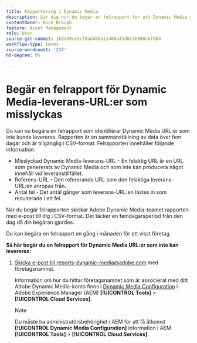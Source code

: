 ```yaml
---
title: Rapportering i Dynamic Media
description: Lär dig hur du begär en felrapport för att Dynamic Media ska kunna leverera URL:er som inte fungerar.
contentOwner: Rick Brough
feature: Asset Management
role: User
source-git-commit: 1b9d49ce1ef8ad4b0a11400b41d8c9b880cbf884
workflow-type: tm+mt
source-wordcount: '237'
ht-degree: 0%

---
```



# Begär en felrapport för Dynamic Media-leverans-URL:er som misslyckas

Du kan nu begära en felrapport som identifierar Dynamic Media URL:er som inte kunde levereras. Rapporten är en sammanställning av data över fem dagar och är tillgänglig i CSV-format. Felrapporten innehåller följande information:

* Misslyckad Dynamic Media-leverans-URL - En felaktig URL är en URL som genererats av Dynamic Media och som inte kan producera något innehåll vid leveranstillfället.
* Referens-URL - Den refererande URL som den felaktiga leverans-URL:en anropas från.
* Antal fel - Det antal gånger som leverans-URL:en lästes in som resulterade i ett fel.

När du begär felrapporten skickar Adobe Dynamic Media-teamet rapporten med e-post till dig i CSV-format. Det täcker en femdagarsperiod från den dag då din begäran gjordes.

Du kan begära en felrapport en gång i månaden för ett visst företag.

**Så här begär du en felrapport för Dynamic Media URL:er som inte kan levereras:**

1. [Skicka e-post till reports-dynamic-media@adobe.com](mailto:reports-dynamic-media@adobe.com) med företagsnamnet.

   Information om hur du hittar företagsnamnet som är associerat med ditt Adobe Dynamic Media-konto finns i [Dynamic Media Configuration](https://experienceleague.adobe.com/docs/experience-manager-cloud-service/content/assets/dynamicmedia/config-dm.html?lang=en#configuring-dynamic-media-cloud-services) i Adobe Experience Manager (AEM) **[!UICONTROL Tools]** > **[!UICONTROL Cloud Services]**.


   >[!NOTE]
   >
   >Du måste ha administratörsbehörighet i AEM för att få åtkomst **[!UICONTROL Dynamic Media Configuration]** information i AEM **[!UICONTROL Tools]** > **[!UICONTROL Cloud Services]**.





